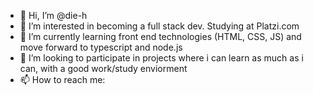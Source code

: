 - 👋 Hi, I’m @die-h
- 👀 I’m interested in becoming a full stack dev. Studying at Platzi.com
- 🌱 I’m currently learning front end technologies (HTML, CSS, JS) and move forward to typescript and node.js
- 💞️ I’m looking to participate in projects where i can learn as much as i can, with a good work/study enviorment
- 📫 How to reach me: 

<!---
die-h/die-h is a ✨ special ✨ repository because its `README.md` (this file) appears on your GitHub profile.
You can click the Preview link to take a look at your changes.
--->
